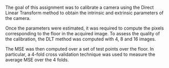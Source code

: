 The goal of this assignment was to calibrate a camera using the Direct Linear Transform method to obtain the intrinsic and extrinsic parameters of the camera.

Once the parameters were estimated, it was required to compute the pixels corresponding to the floor in the acquired image. To assess the quality of the calibration, the DLT method was computed with 4, 8 and 16 images.

The MSE was then computed over a set of test points over the floor. In particular, a 4-fold cross validation technique was used to measure the average MSE over the 4 folds. 
